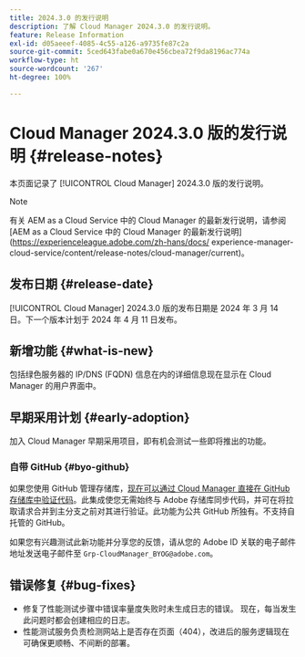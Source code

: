 ```yaml
---
title: 2024.3.0 的发行说明
description: 了解 Cloud Manager 2024.3.0 的发行说明。
feature: Release Information
exl-id: d05aeeef-4085-4c55-a126-a9735fe87c2a
source-git-commit: 5ced643fabe0a670e456cbea72f9da8196ac774a
workflow-type: ht
source-wordcount: '267'
ht-degree: 100%

---
```



# Cloud Manager 2024.3.0 版的发行说明 {#release-notes}

本页面记录了 [!UICONTROL Cloud Manager] 2024.3.0 版的发行说明。

>[!NOTE]
>
>有关 AEM as a Cloud Service 中的 Cloud Manager 的最新发行说明，请参阅 [AEM as a Cloud Service 中的 Cloud Manager 的最新发行说明](https://experienceleague.adobe.com/zh-hans/docs/ experience-manager-cloud-service/content/release-notes/cloud-manager/current)。

## 发布日期 {#release-date}

[!UICONTROL Cloud Manager] 2024.3.0 版的发布日期是 2024 年 3 月 14 日。下一个版本计划于 2024 年 4 月 11 日发布。

## 新增功能 {#what-is-new}

包括绿色服务器的 IP/DNS (FQDN) 信息在内的详细信息现在显示在 Cloud Manager 的用户界面中。

## 早期采用计划 {#early-adoption}

加入 Cloud Manager 早期采用项目，即有机会测试一些即将推出的功能。

### 自带 GitHub {#byo-github}

如果您使用 GitHub 管理存储库，[现在可以通过 Cloud Manager 直接在 GitHub 存储库中验证代码](/help/managing-code/private-repositories.md)。此集成使您无需始终与 Adobe 存储库同步代码，并可在将拉取请求合并到主分支之前对其进行验证。此功能为公共 GitHub 所独有。不支持自托管的 GitHub。

如果您有兴趣测试此新功能并分享您的反馈，请从您的 Adobe ID 关联的电子邮件地址发送电子邮件至 `Grp-CloudManager_BYOG@adobe.com`。

## 错误修复 {#bug-fixes}

* 修复了性能测试步骤中错误率量度失败时未生成日志的错误。 现在，每当发生此问题时都会创建相应的日志。
* 性能测试服务负责检测网站上是否存在页面（404），改进后的服务逻辑现在可确保更顺畅、不间断的部署。

